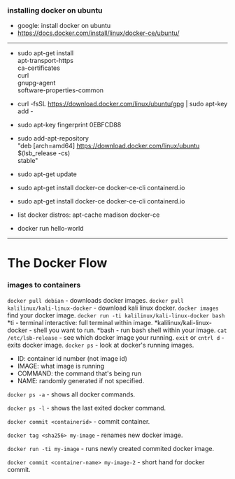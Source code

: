 ### installing docker on ubuntu
  - google: install docker on ubuntu
  - https://docs.docker.com/install/linux/docker-ce/ubuntu/
----------------------------------------------------------------
  - sudo apt-get install \
    apt-transport-https \
    ca-certificates \
    curl \
    gnupg-agent \
    software-properties-common

  - curl -fsSL https://download.docker.com/linux/ubuntu/gpg | sudo apt-key add -
  - sudo apt-key fingerprint 0EBFCD88
  - sudo add-apt-repository \
      "deb [arch=amd64] https://download.docker.com/linux/ubuntu \
      $(lsb_release -cs) \
      stable"
  - sudo apt-get update
  - sudo apt-get install docker-ce docker-ce-cli containerd.io
  - sudo apt-get install docker-ce docker-ce-cli containerd.io

  - list docker distros: apt-cache madison docker-ce
  - docker run hello-world
----------------------------------------------------------------

# The Docker Flow
### images to containers
`docker pull debian` - downloads docker images.
`docker pull kalilinux/kali-linux-docker` - download kali linux docker.
`docker images` find your docker image.
`docker run -ti kalilinux/kali-linux-docker bash`
    *ti - terminal interactive: full terminal within image.
    *kalilinux/kali-linux-docker - shell you want to run.
    *bash - run bash shell within your image.
`cat /etc/lsb-release` - see which docker image your running.
`exit` or `cntrl d` - exits docker image.
`docker ps` - look at docker's running images.
* ID: container id number (not image id)
* IMAGE: what image is running
* COMMAND: the command that's being run
* NAME: randomly generated if not specified.

`docker ps -a` - shows all docker commands.

`docker ps -l` - shows the last exited docker command.

`docker commit <containerid>` - commit container.

`docker tag <sha256> my-image` - renames new docker image.

`docker run -ti my-image` - runs newly created commited docker image.

`docker commit <container-name> my-image-2` - short hand for docker commit.


